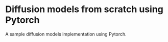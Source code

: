 # Diffusion models from scratch using Pytorch
A sample diffusion models implementation using Pytorch.
